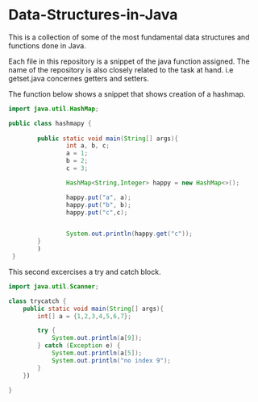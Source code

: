 # Data-Structures-in-Java
This is a collection of some of the most fundamental data structures and functions done in Java.

Each file in this repository is a snippet of the java function assigned. The name of the repository is also closely related to the task at hand.
i.e getset.java concernes getters and setters.

The function below shows a snippet that shows creation of a hashmap. 

```java
import java.util.HashMap;

public class hashmapy {
    
        public static void main(String[] args){
                int a, b, c;
                a = 1;
                b = 2;
                c = 3;

                HashMap<String,Integer> happy = new HashMap<>();

                happy.put("a", a);
                happy.put("b", b);
                happy.put("c",c);


                System.out.println(happy.get("c"));
        }
        )
 }
```

This second excercises a try and catch block.

```java
import java.util.Scanner;

class trycatch {
    public static void main(String[] args){
        int[] a = {1,2,3,4,5,6,7};

        try {
            System.out.println(a[9]);
        } catch (Exception e) {
            System.out.println(a[5]);
            System.out.println("no index 9");
        }
    })
    
}

```
